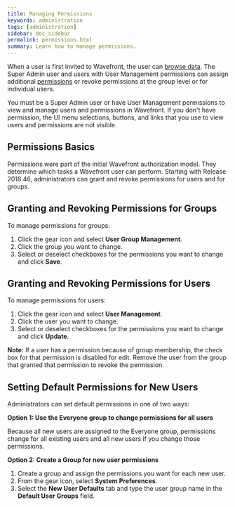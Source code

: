 ```yaml
---
title: Managing Permissions
keywords: administration
tags: [administration]
sidebar: doc_sidebar
permalink: permissions.html
summary: Learn how to manage permissions.
---
```

When a user is first invited to Wavefront, the user can [browse data](XXlink_here). The Super Admin user and users with User Management permissions can assign additional [permissions](permissions_overview.html) or revoke permissions at the group level or for individual users.

You must be a Super Admin user or have User Management permissions to view and manage users and permissions in Wavefront. If you don't have permission, the UI menu selections, buttons, and links that you use to view users and permissions are not visible.

## Permissions Basics

Permissions were part of the initial Wavefront authorization model. They determine which tasks a Wavefront user can perform. Starting with Release 2018.46, administrators can grant and revoke permissions for users and for groups.

## Granting and Revoking Permissions for Groups

To manage permissions for groups:
1. Click the gear icon and select **User Group Management**.
2. Click the group you want to change.
3. Select or deselect checkboxes for the permissions you want to change and click **Save**.


## Granting and Revoking Permissions for Users

To manage permissions for users:
1. Click the gear icon and select **User Management**.
2. Click the user you want to change.
3. Select or deselect checkboxes for the permissions you want to change and click **Update**.

**Note:** If a user has a permission because of group membership, the check box for that permission is disabled for edit. Remove the user from the group that granted that permission to revoke the permission.

## Setting Default Permissions for New Users

Administrators can set default permissions in one of two ways:

<strong>Option 1: Use the Everyone group to change permissions for all users</strong>

Because all new users are assigned to the Everyone group, permissions change for all existing users and all new users if you change those permissions.

<strong>Option 2: Create a Group for new user permissions</strong>
1. Create a group and assign the permissions you want for each new user.
2. From the gear icon, select **System Preferences**.
3. Select the **New User Defaults** tab and type the user group name in the **Default User Groups** field.
